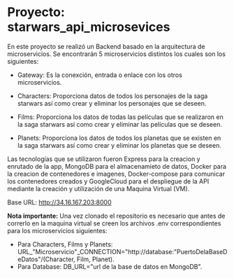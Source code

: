 # Proyecto: starwars_api_microsevices

En este proyecto se realizó un Backend basado en la arquitectura de microservicios. Se encontrarán 5 microservicios distintos los cuales son los siguientes:

- Gateway: Es la conexción, entrada o enlace con los otros microservicios.

- Characters: Proporciona datos de todos los personajes de la saga starwars así como crear y eliminar los personajes que se deseen.

- Films: Proporciona los datos de todas las películas que se realizaron en la saga starwars así como crear y eliminar las películas que se deseen.

- Planets: Proporciona los datos de todos los planetas que se existen en la saga starwars así como crear y eliminar los planetas que se deseen.

Las tecnologías que se utilizaron fueron Express para la creacion y enrutado de la app, MongoDB para el almacenamieto de datos, Docker para la creacion de contenedores e imagenes, Docker-compose para comunicar los contenedores creados y GoogleCloud para el despliegue de la API mediante la creación y utilización de una Maquina Virtual (VM).

Base URL: http://34.16.167.203:8000 

**Nota importante:** Una vez clonado el repositorio es necesario que antes de correrlo en la maquina virtual se creen los archivos .env correspondientes para los microservicios siguientes: 
- Para Characters, Films y Planets: URL_"Microservicio"_CONNECTION="http://database:"PuertoDelaBaseDeDatos"/(Character, Film, Planet).
- Para Database: DB_URL="url de la base de datos en MongoDB".
